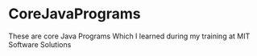 # CoreJavaPrograms

These are core Java Programs Which I learned during my training at MIT Software Solutions
